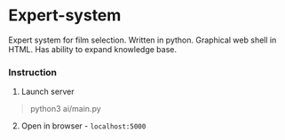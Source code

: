 # Expert-system
Expert system for film selection.
Written in python. Graphical web shell in HTML. Has ability to expand knowledge base.
### Instruction
1. Launch server
> python3 ai/main.py
2. Open in browser - `localhost:5000`
